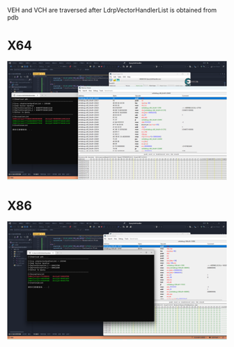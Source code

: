 

VEH and VCH are traversed after LdrpVectorHandlerList is obtained from pdb

# X64

![image-20230103120748344](./img/image-20230103120748344.png)

# X86

![image-20230103120812315](./img/image-20230103120812315.png)